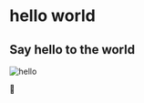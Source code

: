 # hello world
## Say hello to the world





![hello](https://img.shields.io/badge/tag-hello%20world-green)








:rotating_light:
